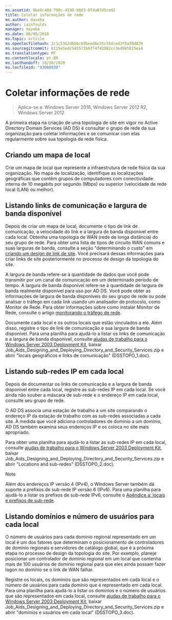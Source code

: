 ```yaml
---
ms.assetid: 8be8c48d-790c-4199-b9d3-9f4a07d5ced2
title: Coletar informações de rede
ms.author: daveba
author: iainfoulds
manager: daveba
ms.date: 08/08/2018
ms.topic: article
ms.openlocfilehash: 2c1c5362d6bbcb9beed6e35c55dced3f0a30d839
ms.sourcegitcommit: b115e5edc545571b6ff4f42082cc3ed965815ea4
ms.translationtype: MT
ms.contentlocale: pt-BR
ms.lasthandoff: 10/30/2020
ms.locfileid: "93068938"
---
```

# <a name="collecting-network-information"></a>Coletar informações de rede

> Aplica-se a: Windows Server 2016, Windows Server 2012 R2, Windows Server 2012

A primeira etapa na criação de uma topologia de site em vigor no Active Directory Domain Services (AD DS) é consultar o grupo de rede da sua organização para coletar informações e se comunicar com elas regularmente sobre sua topologia de rede física.

## <a name="creating-a-location-map"></a>Criando um mapa de local

Crie um mapa de local que represente a infraestrutura de rede física da sua organização. No mapa de localização, identifique as localizações geográficas que contêm grupos de computadores com conectividade interna de 10 megabits por segundo (Mbps) ou superior (velocidade de rede local (LAN) ou melhor).

## <a name="listing-communication-links-and-available-bandwidth"></a>Listando links de comunicação e largura de banda disponível

Depois de criar um mapa de local, documente o tipo de link de comunicação, a velocidade do link e a largura de banda disponível entre cada local. Obtenha uma topologia de WAN (rede de longa distância) do seu grupo de rede. Para obter uma lista de tipos de circuito WAN comuns e suas larguras de banda, consulte a seção "determinando o custo" em [criando um design de link de site](../../ad-ds/plan/Creating-a-Site-Link-Design.md). Você precisará dessas informações para criar links de site posteriormente no processo de design da topologia do site.

A largura de banda refere-se à quantidade de dados que você pode transmitir por um canal de comunicação em um determinado período de tempo. A largura de banda disponível refere-se à quantidade de largura de banda realmente disponível para uso por AD DS. Você pode obter as informações de largura de banda disponíveis do seu grupo de rede ou pode analisar o tráfego em cada link usando um analisador de protocolo, como Monitor de Rede. Para obter informações sobre como instalar Monitor de Rede, consulte o artigo [monitorando o tráfego de rede](/previous-versions/windows/it-pro/windows-server-2003/cc783075(v=ws.10)).

Documente cada local e os outros locais que estão vinculados a ele. Além disso, registre o tipo de link de comunicação e sua largura de banda disponível. Para uma planilha para ajudá-lo a listar os links de comunicação e a largura de banda disponível, consulte [ajudas de trabalho para o Windows Server 2003 Deployment Kit](https://microsoft.com/download/details.aspx?id=9608), baixar Job_Aids_Designing_and_Deploying_Directory_and_Security_Services.zip e abrir "locais geográficos e links de comunicação" (DSSTOPO_1.doc).

## <a name="listing-ip-subnets-within-each-location"></a>Listando sub-redes IP em cada local

Depois de documentar os links de comunicação e a largura de banda disponível entre cada local, registre as sub-redes IP em cada local. Se você ainda não souber a máscara de sub-rede e o endereço IP em cada local, consulte seu grupo de rede.

O AD DS associa uma estação de trabalho a um site comparando o endereço IP da estação de trabalho com as sub-redes associadas a cada site. À medida que você adiciona controladores de domínio a um domínio, AD DS também examina seus endereços IP e os coloca no site mais apropriado.

Para obter uma planilha para ajudá-lo a listar as sub-redes IP em cada local, consulte [ajudas de trabalho para o Windows Server 2003 Deployment Kit](https://microsoft.com/download/details.aspx?id=9608), baixar Job_Aids_Designing_and_Deploying_Directory_and_Security_Services.zip e abrir "Locations and sub-redes" (DSSTOPO_2.doc).

> [!NOTE]
> Além dos endereços IP versão 4 (IPv4), o Windows Server também dá suporte a prefixos de sub-rede IP versão 6 (IPv6). Para uma planilha para ajudá-lo a listar os prefixos de sub-rede IPv6, consulte o [Apêndice a: locais e prefixos de sub-rede](../../ad-ds/plan/Appendix-A--Locations-and-Subnet-Prefixes.md).

## <a name="listing-domains-and-number-of-users-for-each-location"></a>Listando domínios e número de usuários para cada local

O número de usuários para cada domínio regional representado em um local é um dos fatores que determinam o posicionamento de controladores de domínio regionais e servidores de catálogo global, que é a próxima etapa no processo de design da topologia do site. Por exemplo, planeje posicionar um controlador de domínio regional em um local que contenha mais de 100 usuários de domínio regional para que eles ainda possam fazer logon no domínio se o link de WAN falhar.

Registre os locais, os domínios que são representados em cada local e o número de usuários para cada domínio que é representado em cada local. Para uma planilha para ajudá-lo a listar os domínios e o número de usuários que são representados em cada local, consulte [ajudas de trabalho para o Windows Server 2003 Deployment Kit](https://microsoft.com/download/details.aspx?id=9608), baixar Job_Aids_Designing_and_Deploying_Directory_and_Security_Services.zip e abrir "domínios e usuários em cada local" (DSSTOPO_3.doc).
